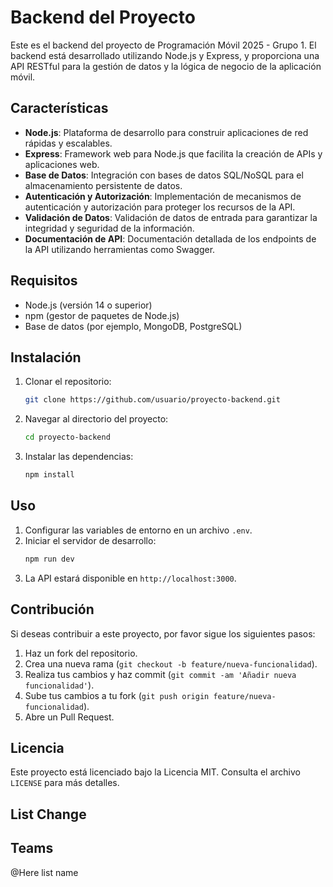 # Backend del Proyecto

Este es el backend del proyecto de Programación Móvil 2025 - Grupo 1. El backend está desarrollado utilizando Node.js y Express, y proporciona una API RESTful para la gestión de datos y la lógica de negocio de la aplicación móvil.

## Características

- **Node.js**: Plataforma de desarrollo para construir aplicaciones de red rápidas y escalables.
- **Express**: Framework web para Node.js que facilita la creación de APIs y aplicaciones web.
- **Base de Datos**: Integración con bases de datos SQL/NoSQL para el almacenamiento persistente de datos.
- **Autenticación y Autorización**: Implementación de mecanismos de autenticación y autorización para proteger los recursos de la API.
- **Validación de Datos**: Validación de datos de entrada para garantizar la integridad y seguridad de la información.
- **Documentación de API**: Documentación detallada de los endpoints de la API utilizando herramientas como Swagger.

## Requisitos

- Node.js (versión 14 o superior)
- npm (gestor de paquetes de Node.js)
- Base de datos (por ejemplo, MongoDB, PostgreSQL)

## Instalación

1. Clonar el repositorio:
   ```bash
   git clone https://github.com/usuario/proyecto-backend.git
   ```
2. Navegar al directorio del proyecto:
   ```bash
   cd proyecto-backend
   ```
3. Instalar las dependencias:
   ```bash
   npm install
   ```

## Uso

1. Configurar las variables de entorno en un archivo `.env`.
2. Iniciar el servidor de desarrollo:
   ```bash
   npm run dev
   ```
3. La API estará disponible en `http://localhost:3000`.

## Contribución

Si deseas contribuir a este proyecto, por favor sigue los siguientes pasos:

1. Haz un fork del repositorio.
2. Crea una nueva rama (`git checkout -b feature/nueva-funcionalidad`).
3. Realiza tus cambios y haz commit (`git commit -am 'Añadir nueva funcionalidad'`).
4. Sube tus cambios a tu fork (`git push origin feature/nueva-funcionalidad`).
5. Abre un Pull Request.

## Licencia

Este proyecto está licenciado bajo la Licencia MIT. Consulta el archivo `LICENSE` para más detalles.

## List Change

## Teams

@Here list name
